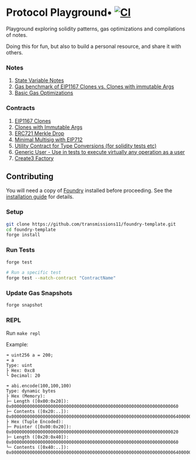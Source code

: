 # Protocol Playground• [![CI](https://github.com/transmissions11/foundry-template/actions/workflows/tests.yml/badge.svg)](https://github.com/transmissions11/foundry-template/actions/workflows/tests.yml)

Playground exploring solidity patterns, gas optimizations and compilations of notes.

Doing this for fun, but also to build a personal resource, and share it with others.

### Notes

1. [State Variable Notes](./notes/state-variable.md)
2. [Gas benchmark of EIP1167 Clones vs. Clones with immutable Args](./notes/clones-benchmark.md)
3. [Basic Gas Optimizations](./notes/basic-gas-optimizations.md)

### Contracts
1. [EIP1167 Clones](./src/patterns/EIP1167Factory.sol)
2. [Clones with Immutable Args](./src/patterns/immutable-args/)
3. [ERC721 Merkle Drop](./src/erc721-merkle-drop/ERC721MerkleDrop.sol)
4. [Minimal Multisig with EIP712](./src/minimal-multisig/MinimalMultisig.sol)
5. [Utility Contract for Type Conversions (for solidity tests etc)](./src/utils/TypeConverts.sol)
6. [Generic User - Use in tests to execute virtually any operation as a user](./src/utils/GenericUser.sol)
7. [Create3 Factory](./src/patterns/create3/Create3Factory.sol)

## Contributing

You will need a copy of [Foundry](https://github.com/foundry-rs/foundry) installed before proceeding. See the [installation guide](https://github.com/foundry-rs/foundry#installation) for details.

### Setup

```sh
git clone https://github.com/transmissions11/foundry-template.git
cd foundry-template
forge install
```

### Run Tests

```sh
forge test

# Run a specific test
forge test --match-contract "ContractName"
```

### Update Gas Snapshots

```sh
forge snapshot
```

### REPL
Run `make repl`

Example:
```
➜ uint256 a = 200;
➜ a
Type: uint
├ Hex: 0xc8
└ Decimal: 20

➜ abi.encode(100,100,100)
Type: dynamic bytes
├ Hex (Memory):
├─ Length ([0x00:0x20]): 0x0000000000000000000000000000000000000000000000000000000000000060
├─ Contents ([0x20:..]): 0x000000000000000000000000000000000000000000000000000000000000006400000000000000000000000000000000000000000000000000000000000000640000000000000000000000000000000000000000000000000000000000000064
├ Hex (Tuple Encoded):
├─ Pointer ([0x00:0x20]): 0x0000000000000000000000000000000000000000000000000000000000000020
├─ Length ([0x20:0x40]): 0x0000000000000000000000000000000000000000000000000000000000000060
└─ Contents ([0x40:..]): 0x000000000000000000000000000000000000000000000000000000000000006400000000000000000000000000000000000000000000000000000000000000640000000000000000000000000000000000000000000000000000000000000064
```

